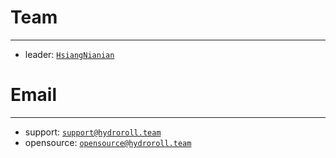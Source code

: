 # Team

---

* leader:  [`HsiangNianian`](mailto:leader@hydroroll.team)


# Email

---

* support: [`support@hydroroll.team`](mailto:support@hydroroll.team)
* opensource: [`opensource@hydroroll.team`](mailto:opensource@hydroroll.team)
